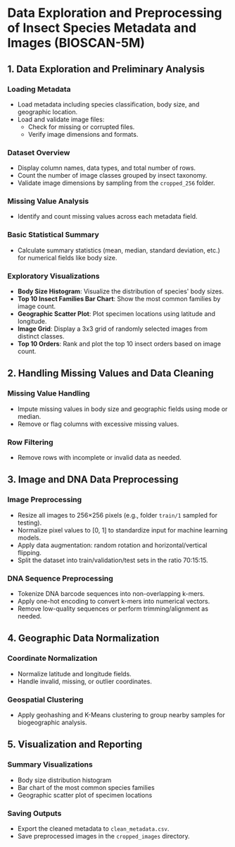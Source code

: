 # Data Exploration and Preprocessing of Insect Species Metadata and Images (BIOSCAN-5M)

## 1. Data Exploration and Preliminary Analysis

### **Loading Metadata**
- Load metadata including species classification, body size, and geographic location.
- Load and validate image files:
  - Check for missing or corrupted files.
  - Verify image dimensions and formats.

### **Dataset Overview**
- Display column names, data types, and total number of rows.
- Count the number of image classes grouped by insect taxonomy.
- Validate image dimensions by sampling from the `cropped_256` folder.

### **Missing Value Analysis**
- Identify and count missing values across each metadata field.

### **Basic Statistical Summary**
- Calculate summary statistics (mean, median, standard deviation, etc.) for numerical fields like body size.

### **Exploratory Visualizations**
- **Body Size Histogram**: Visualize the distribution of species' body sizes.
- **Top 10 Insect Families Bar Chart**: Show the most common families by image count.
- **Geographic Scatter Plot**: Plot specimen locations using latitude and longitude.
- **Image Grid**: Display a 3x3 grid of randomly selected images from distinct classes.
- **Top 10 Orders**: Rank and plot the top 10 insect orders based on image count.

## 2. Handling Missing Values and Data Cleaning

### **Missing Value Handling**
- Impute missing values in body size and geographic fields using mode or median.
- Remove or flag columns with excessive missing values.

### **Row Filtering**
- Remove rows with incomplete or invalid data as needed.

## 3. Image and DNA Data Preprocessing

### **Image Preprocessing**
- Resize all images to 256×256 pixels (e.g., folder `train/1` sampled for testing).
- Normalize pixel values to [0, 1] to standardize input for machine learning models.
- Apply data augmentation: random rotation and horizontal/vertical flipping.
- Split the dataset into train/validation/test sets in the ratio 70:15:15.

### **DNA Sequence Preprocessing**
- Tokenize DNA barcode sequences into non-overlapping k-mers.
- Apply one-hot encoding to convert k-mers into numerical vectors.
- Remove low-quality sequences or perform trimming/alignment as needed.

## 4. Geographic Data Normalization

### **Coordinate Normalization**
- Normalize latitude and longitude fields.
- Handle invalid, missing, or outlier coordinates.

### **Geospatial Clustering**
- Apply geohashing and K-Means clustering to group nearby samples for biogeographic analysis.

## 5. Visualization and Reporting

### **Summary Visualizations**
- Body size distribution histogram
- Bar chart of the most common species families
- Geographic scatter plot of specimen locations

### **Saving Outputs**
- Export the cleaned metadata to `clean_metadata.csv`.
- Save preprocessed images in the `cropped_images` directory.
